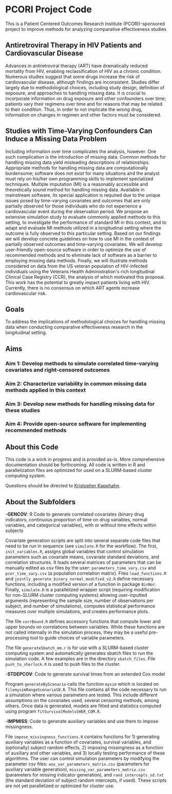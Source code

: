 # PCORI Project Code

This is a Patient Centered Outcomes Research Institute (PCORI)-sponsored project to improve methods for analyzing comparative effectiveness studies

## Antiretroviral Therapy in HIV Patients and Cardiovascular Disease

Advances in antiretroviral therapy (ART) have dramatically reduced mortality from HIV, enabling reclassification of HIV as a chronic condition. Numerous studies suggest that some drugs increase the risk of cardiovascular disease, although findings are inconsistent. Studies differ largely due to methodological choices, including study design, definition of exposure, and approaches to handling missing data. It is crucial to incorporate information on drug exposure and other confounders over time; patients vary their regimens over time and for reasons that may be related to their condition. Thus, in order to not implicate the wrong drug, information on changes in regimen and other factors must be considered.

## Studies with Time-Varying Confounders Can Induce a Missing Data Problem

Including information over time complicates the analysis, however. One such complication is the introduction of missing data. Common methods for handling missing data yield misleading descriptions of relationships. Appropriate methods for handling missing data are computationally burdensome; software does not exist for many situations and the analyst must rely on his/her own programming skills to implement specialized techniques. Multiple imputation (MI) is a reasonably accessible and theoretically sound method for handling missing data. Available in mainstream software, its special application is required due to the unique issues posed by time-varying covariates and outcomes that are only partially observed for those individuals who do not experience a cardiovascular event during the observation period. We propose an extensive simulation study to evaluate commonly applied methods to this setting, to investigate the performance of standard MI in this context, and to adapt and evaluate MI methods utilized in a longitudinal setting where the outcome is fully observed to this particular setting. Based on our findings we will develop concrete guidelines on how to use MI in the context of partially observed outcomes and time-varying covariates. We will develop user-friendly open-source software in order to optimize the use of recommended methods and to eliminate lack of software as a barrier to employing missing data methods. Finally, we will illustrate methods considered on data from the US veteran population of HIV-infected individuals using the Veterans Health Administration's rich longitudinal Clinical Case Registry (CCR), the analysis of which motivated this proposal. This work has the potential to greatly impact patients living with HIV. Currently, there is no consensus on which ART agents increase cardiovascular risk.

## Goals

To address the implications of methodological choices for handling missing data when conducting comparative effectiveness research in the longitudinal setting.

## Aims

### Aim 1: Develop methods to simulate correlated time-varying covariates and right-censored outcomes

### Aim 2: Characterize variability in common missing data methods applied in this context

### Aim 3: Develop new methods for handling missing data for these studies

### Aim 4: Provide open-source software for implementing recommended methods

## About this Code

This code is a work in progress and is provided as-is. More comprehensive documentation should be forthcoming. All code is written in R and parallelization files are optimized for used on a SLURM-based cluster computing system.

Questions should be directed to [Kristopher Kapphahn](https://med.stanford.edu/profiles/kristopher-kapphahn).


## About the Subfolders

-<b>GENCOV</b>: R Code to generate correlated covariates (binary drug indicators, continuous proportion of time on drug variables, normal variables, and categorical variables), with or without time effects within subjects

Covariate generation scripts are split into several separate code files that need to be run in sequence (see ```simulate.R``` for the workflow). The first, ```init_variables.R```, assigns global variables that control simulation parameters such as covariate means, covariate standard deviations, and correlation structures. It loads several matrices of parameters that can be manually edited as csv files by the user: ```parameters_time_vary.csv``` and ```pcor_time_vary.csv``` (a population correlation matrix). Files ```load_functions.R``` and ```jointly_generate_binary_normal_modified_v2.R``` define necessary functions, including a modified version of a function in package ```BinNor```. Finally, ```simulate.R``` is a parallelized wrapper script (requiring modification for non-SLURM cluster computing systems) allowing user-inputted arguments (representing the sample size, number of observations per subject, and number of simulations), computes statistical performance measures over multiple simulations, and creates performance plots.

The file ```corrBound.R``` defines accessory functions that compute lower and upper bounds on correlations between variables. While these functions are not called internally in the simulation process, they may be a useful pre-processing tool to guide choices of variable parameters.

The file ```generateSbatch_mm.r``` is for use with a SLURM-based cluster computing system and automatically generates sbatch files to run the simulation code. A few examples are in the directory ```sbatch_files```. File ```push_to_sherlock.R``` is used to push files to the cluster. 


-<b>STDEPCOV</b>: Code to generate survival times from an extended Cox model

Program ```generateByScenario``` calls the function ```mysim``` which is located on ```filemysimRangeScenarioSB.R```. This file contains all the code necessary to run a simulation where various parameters are tested. This include different assumptions on the covariates used, several censoring methods, among others. Once data is generated, models are fitted and statistics computed using program ```fitSurvivalModelsSHER_COM.R```.


-<b>IMPMISS</b>: Code to generate auxiliary variables and use them to impose missingness. 

File ```impose_missingness_functions.R``` contains functions for 1) generating auxiliary variables as a function of covariates, survival variables, and (optionally) subject random effects, 2) imposing missingness as a function of auxiliary and other variables, and 3) locally testing performance of these algorithms. The user can control simulation parameters by modifying the parameter csv files: ```aux_var_parameters_matrix.csv``` (parameters for auxiliary variable generation), ```missing_var_parameters_matrix.csv``` (parameters for missing indicator generation), and ```rand_intercepts_sd.txt``` (the standard deviation of subject random intercepts, if used). These scripts are not yet parallelized or optimized for cluster use. 
